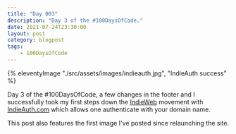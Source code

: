 ```yaml
---
title: "Day 003"
description: "Day 3 of the #100DaysOfCode."
date: 2021-07-24T23:30:00
layout: post
category: blogpost
tags:
    - 100DaysOfCode
---
```


{% eleventyImage "./src/assets/images/indieauth.jpg", "IndieAuth success" %}

Day 3 of the #100DaysOfCode, a few changes in the footer and I successfully took my first steps down the [IndieWeb](https://indieweb.org) movement with [IndieAuth.com](https://indieauth.com) which allows one authenticate with your domain name.

This post also features the first image I've posted since relaunching the site.
